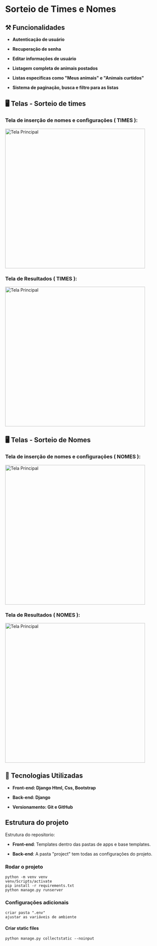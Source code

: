 # Sorteio de Times e Nomes

## ⚒️ Funcionalidades

- **Autenticação de usuário**
  
- **Recuperação de senha**
  
- **Editar informações de usuário**
  
- **Listagem completa de animais postados**
  
- **Listas especificas como "Meus animais" e "Animais curtidos"**
  
- **Sistema de paginação, busca e filtro para as listas**

## 🖥️ Telas - Sorteio de times
### Tela de inserção de nomes e configurações ( TIMES ):
<img src="https://github.com/user-attachments/assets/3502ffe0-6c01-49d4-81c1-0821c79efa3a" alt="Tela Principal" width="450" />

### Tela de Resultados ( TIMES ):
<img src="https://github.com/user-attachments/assets/6a7dcf32-d899-42ef-a127-64f9a77235cc" alt="Tela Principal" width="450" />

## 🖥️ Telas - Sorteio de Nomes
### Tela de inserção de nomes e configurações ( NOMES ):
<img src="https://github.com/user-attachments/assets/23cefd29-275a-4e9c-a06f-4462ad852a70" alt="Tela Principal" width="450" />

### Tela de Resultados ( NOMES ):
<img src="https://github.com/user-attachments/assets/eaef1d5f-4bd2-4f2b-8a2e-c0febfdb9aae" alt="Tela Principal" width="450" />

## :rocket: Tecnologias Utilizadas

- **Front-end: Django Html, Css, Bootstrap**

- **Back-end: Django**

- **Versionamento: Git e GitHub**
  
## Estrutura do projeto

Estrutura do repositorio:

* **Front-end**: Templates dentro das pastas de apps e base templates.

* **Back-end**: A pasta "project" tem todas as configurações do projeto.

### Rodar o projeto

```
python -m venv venv
venv/Scripts/activate
pip install -r requirements.txt
python manage.py runserver
```

### Configurações adicionais

```
criar pasta ".env"
ajustar as variáveis de ambiente
```

#### Criar static files

```
python manage.py collectstatic --noinput
```


